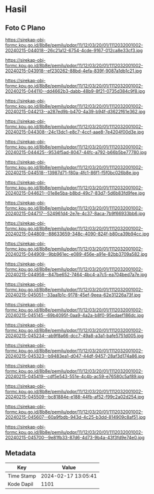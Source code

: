 # Hasil

## Foto C Plano

https://sirekap-obj-formc.kpu.go.id/8b8e/pemilu/pdpr/11/12/03/20/01/1112032001002-20240215-044018--26c21a12-6754-4cde-9167-012ca8e33cf3.jpg

https://sirekap-obj-formc.kpu.go.id/8b8e/pemilu/pdpr/11/12/03/20/01/1112032001002-20240215-043918--ef230262-88bd-4efa-839f-9087a1db1c21.jpg

https://sirekap-obj-formc.kpu.go.id/8b8e/pemilu/pdpr/11/12/03/20/01/1112032001002-20240215-044110--dd4662b3-dabb-48b9-8f21-0735d384c9f8.jpg

https://sirekap-obj-formc.kpu.go.id/8b8e/pemilu/pdpr/11/12/03/20/01/1112032001002-20240215-044213--a287ed9b-b470-4a39-b94f-d3622f61e362.jpg

https://sirekap-obj-formc.kpu.go.id/8b8e/pemilu/pdpr/11/12/03/20/01/1112032001002-20240215-044308--24c13dc1-e8c7-4ccf-aae8-7e4204f00d3e.jpg

https://sirekap-obj-formc.kpu.go.id/8b8e/pemilu/pdpr/11/12/03/20/01/1112032001002-20240215-044425--9534f5ad-8047-44fc-a792-b66b5be77780.jpg

https://sirekap-obj-formc.kpu.go.id/8b8e/pemilu/pdpr/11/12/03/20/01/1112032001002-20240215-044518--13987d71-f80a-4fc1-86f1-f5f0bc026b8e.jpg

https://sirekap-obj-formc.kpu.go.id/8b8e/pemilu/pdpr/11/12/03/20/01/1112032001002-20240215-044621--01e8e5ba-b8bd-49c7-83d7-5d6b83fd9fee.jpg

https://sirekap-obj-formc.kpu.go.id/8b8e/pemilu/pdpr/11/12/03/20/01/1112032001002-20240215-044717--524961d4-2e7e-4c37-8aca-7b9f66933bb6.jpg

https://sirekap-obj-formc.kpu.go.id/8b8e/pemilu/pdpr/11/12/03/20/01/1112032001002-20240215-044809--88633659-348c-4090-824f-b80ca39b94cc.jpg

https://sirekap-obj-formc.kpu.go.id/8b8e/pemilu/pdpr/11/12/03/20/01/1112032001002-20240215-044909--9bb961ec-e089-456e-a91e-82bb3709a582.jpg

https://sirekap-obj-formc.kpu.go.id/8b8e/pemilu/pdpr/11/12/03/20/01/1112032001002-20240215-044958--847be652-7464-4bc4-a7c5-ea704bed7a7e.jpg

https://sirekap-obj-formc.kpu.go.id/8b8e/pemilu/pdpr/11/12/03/20/01/1112032001002-20240215-045051--33aa1b1c-9178-45ef-9eea-62e31226a73f.jpg

https://sirekap-obj-formc.kpu.go.id/8b8e/pemilu/pdpr/11/12/03/20/01/1112032001002-20240215-045145--69b4095f-0aa9-4a2a-b8f0-95edaef186dc.jpg

https://sirekap-obj-formc.kpu.go.id/8b8e/pemilu/pdpr/11/12/03/20/01/1112032001002-20240215-045234--ab9f8a66-dcc7-49a8-a3a1-bafe5751d005.jpg

https://sirekap-obj-formc.kpu.go.id/8b8e/pemilu/pdpr/11/12/03/20/01/1112032001002-20240215-045323--b9483ea1-d047-44df-9457-28af3d174a86.jpg

https://sirekap-obj-formc.kpu.go.id/8b8e/pemilu/pdpr/11/12/03/20/01/1112032001002-20240215-045419--cdf5e543-551e-4c4b-ac59-e76580c5af89.jpg

https://sirekap-obj-formc.kpu.go.id/8b8e/pemilu/pdpr/11/12/03/20/01/1112032001002-20240215-045509--bc81884e-e188-44fb-af52-f99c2a02d254.jpg

https://sirekap-obj-formc.kpu.go.id/8b8e/pemilu/pdpr/11/12/03/20/01/1112032001002-20240215-045607--60a9fbdb-943d-4c25-b3dd-814909c8af51.jpg

https://sirekap-obj-formc.kpu.go.id/8b8e/pemilu/pdpr/11/12/03/20/01/1112032001002-20240215-045700--9e81fb33-87d6-4d73-9b4a-43f3fd9e74e0.jpg


## Metadata

| Key        | Value               |
| ---------- | ------------------- |
| Time Stamp | 2024-02-17 13:05:41 |
| Kode Dapil | 1101                |



